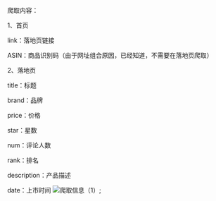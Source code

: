 爬取内容：

1、首页

link：落地页链接

ASIN：商品识别码（由于网址组合原因，已经知道，不需要在落地页爬取）

2、落地页

title：标题

brand：品牌

price：价格

star：星数

num：评论人数

rank：排名

description：产品描述

date：上市时间
![爬取信息（1）](D:/aaacomputer/Desktop/img/1.png);
